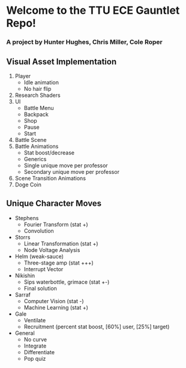 # Welcome to the TTU ECE Gauntlet Repo!

### A project by Hunter Hughes, Chris Miller, Cole Roper

## Visual Asset Implementation

1. Player
    * Idle animation
    * No hair flip
2. Research Shaders
3. UI
    * Battle Menu
    * Backpack
    * Shop
    * Pause
    * Start
4. Battle Scene
5. Battle Animations
    * Stat boost/decrease
    * Generics
    * Single unique move per professor
    * Secondary unique move per professor
6. Scene Transition Animations
7. Doge Coin

## Unique Character Moves

* Stephens
  * Fourier Transform (stat +)
  * Convolution
* Storrs
  * Linear Transformation (stat +)
  * Node Voltage Analysis
* Helm (weak-sauce)
  * Three-stage amp (stat +++)
  * Interrupt Vector
* Nikishin
  * Sips waterbottle, grimace (stat +-)
  * Final solution
* Sarraf
  * Computer Vision (stat -)
  * Machine Learning (stat +)
* Gale
  * Ventilate
  * Recruitment (percent stat boost, [60%] user, [25%] target)
* General
  * No curve
  * Integrate
  * Differentiate
  * Pop quiz
